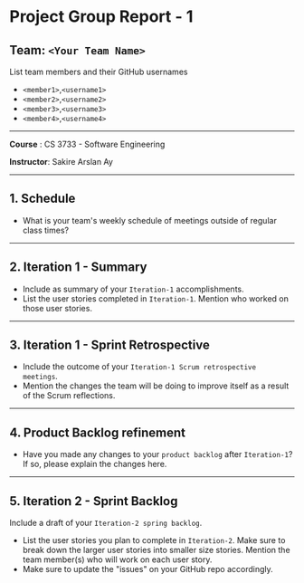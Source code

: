 # Project Group Report - 1

## Team: `<Your Team Name>`

List team members and their GitHub usernames

* `<member1>`,`<username1>`
* `<member2>`,`<username2>`
* `<member3>`,`<username3>`
* `<member4>`,`<username4>`

---
**Course** : CS 3733 - Software Engineering

**Instructor**: Sakire Arslan Ay

----
## 1. Schedule

 * What is your team's weekly schedule of meetings outside of regular class times? 

----
## 2. Iteration 1 - Summary

 * Include as summary of your `Iteration-1` accomplishments. 
 * List the user stories completed in `Iteration-1`. Mention who worked on those user stories. 

----
## 3. Iteration 1 - Sprint Retrospective

 * Include the outcome of your `Iteration-1 Scrum retrospective meetings`. 
 * Mention the changes the team will be doing to improve itself as a result of the Scrum reflections.

----
## 4. Product Backlog refinement

 * Have you made any changes to your `product backlog` after `Iteration-1`? If so, please explain the changes here. 

----
## 5. Iteration 2 - Sprint Backlog

Include a draft of your `Iteration-2 spring backlog`. 
 * List the user stories you plan to complete in `Iteration-2`. Make sure to break down the larger user stories into smaller size stories. Mention the team member(s) who will work on each user story. 
 * Make sure to update the "issues" on your GitHub repo accordingly.  
